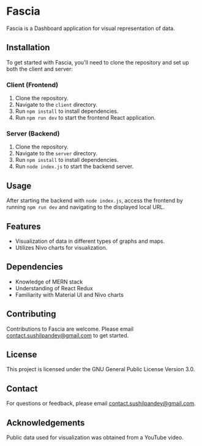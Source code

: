 # Fascia

Fascia is a Dashboard application for visual representation of data.

## Installation

To get started with Fascia, you'll need to clone the repository and set up both the client and server:

### Client (Frontend)

1. Clone the repository.
2. Navigate to the `client` directory.
3. Run `npm install` to install dependencies.
4. Run `npm run dev` to start the frontend React application.

### Server (Backend)

1. Clone the repository.
2. Navigate to the `server` directory.
3. Run `npm install` to install dependencies.
4. Run `node index.js` to start the backend server.

## Usage

After starting the backend with `node index.js`, access the frontend by running `npm run dev` and navigating to the displayed local URL.

## Features

- Visualization of data in different types of graphs and maps.
- Utilizes Nivo charts for visualization.

## Dependencies

- Knowledge of MERN stack
- Understanding of React Redux
- Familiarity with Material UI and Nivo charts

## Contributing

Contributions to Fascia are welcome. Please email contact.sushilpandey@gmail.com to get started.

## License

This project is licensed under the GNU General Public License Version 3.0.

## Contact

For questions or feedback, please email contact.sushilpandey@gmail.com.

## Acknowledgements

Public data used for visualization was obtained from a YouTube video.
